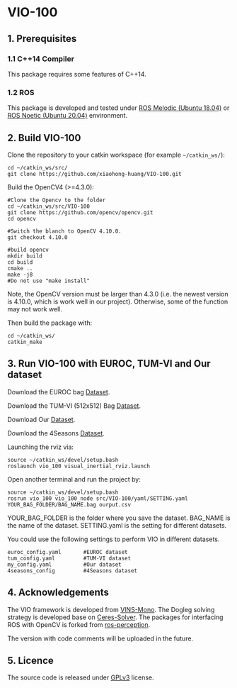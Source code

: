 # VIO-100




## 1. Prerequisites
### 1.1 C++14 Compiler
This package requires some features of C++14.

### 1.2 ROS
This package is developed and tested under [ROS Melodic (Ubuntu 18.04)](http://wiki.ros.org/melodic) or [ROS Noetic (Ubuntu 20.04)](http://wiki.ros.org/noetic) environment.


## 2. Build VIO-100
Clone the repository to your catkin workspace (for example `~/catkin_ws/`):
```
cd ~/catkin_ws/src/
git clone https://github.com/xiaohong-huang/VIO-100.git
```
Build the OpenCV4 (>=4.3.0):
```
#Clone the Opencv to the folder
cd ~/catkin_ws/src/VIO-100
git clone https://github.com/opencv/opencv.git
cd opencv

#Switch the blanch to OpenCV 4.10.0. 
git checkout 4.10.0

#build opencv
mkdir build
cd build
cmake ..
make -j8
#Do not use "make install"
```
Note, the OpenCV version must be larger than 4.3.0 (i.e. the newest version is 4.10.0, which is work well in our project). Otherwise, some of the function may not work well.

Then build the package with:
```
cd ~/catkin_ws/
catkin_make
```


## 3. Run VIO-100 with EUROC, TUM-VI and Our dataset
Download the EUROC bag [Dataset](https://projects.asl.ethz.ch/datasets/doku.php?id=kmavvisualinertialdatasets).

Download the TUM-VI (512x512) Bag [Dataset](https://cvg.cit.tum.de/data/datasets/visual-inertial-dataset). 

Download Our [Dataset](https://1drv.ms/f/s!ApdCy_pJvU0qyVsLB906CNjAEQiH).

Download the 4Seasons [Dataset](https://github.com/lukasvst/dm-vio-python-tools/blob/master/download_4seasons.py).



Launching the rviz via:
```
source ~/catkin_ws/devel/setup.bash
roslaunch vio_100 visual_inertial_rviz.launch
```
Open another terminal and run the project by:
```
source ~/catkin_ws/devel/setup.bash
rosrun vio_100 vio_100_node src/VIO-100/yaml/SETTING.yaml YOUR_BAG_FOLDER/BAG_NAME.bag ourput.csv
```
YOUR_BAG_FOLDER is the folder where you save the dataset. 
BAG_NAME is the name of the dataset. 
SETTING.yaml is the setting for different datasets. 

You could use the following settings to perform VIO in different datasets.
```
euroc_config.yaml       #EUROC dataset
tum_config.yaml         #TUM-VI dataset
my_config.yaml          #Our dataset
4seasons_config         #4Seasons dataset
```
<!-- We have also provide demos for runing and evaluating with all the datasets (see [run.py](https://github.com/xiaohong-huang/VIO-100/blob/main/run_evaluate_all/run.py) and [evaluate.py](https://github.com/xiaohong-huang/VIO-100/blob/main/run_evaluate_all/evaluate.py)).  -->


## 4. Acknowledgements
The VIO framework is developed from [VINS-Mono](https://github.com/HKUST-Aerial-Robotics/VINS-Mono). The Dogleg solving strategy is developed base on [Ceres-Solver](http://ceres-solver.org/). The packages for interfacing ROS with OpenCV is forked from [ros-perception](https://github.com/ros-perception/vision_opencv/tree/noetic.git). 

The version with code comments will be uploaded in the future.


## 5. Licence
The source code is released under [GPLv3](https://www.gnu.org/licenses/gpl-3.0.html) license.

